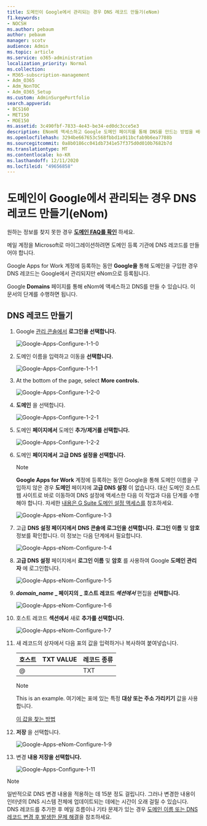 ```yaml
---
title: 도메인이 Google에서 관리되는 경우 DNS 레코드 만들기(eNom)
f1.keywords:
- NOCSH
ms.author: pebaum
author: pebaum
manager: scotv
audience: Admin
ms.topic: article
ms.service: o365-administration
localization_priority: Normal
ms.collection:
- M365-subscription-management
- Adm_O365
- Adm_NonTOC
- Adm_O365_Setup
ms.custom: AdminSurgePortfolio
search.appverid:
- BCS160
- MET150
- MOE150
ms.assetid: 3c490fbf-7833-4e43-be34-ed0dc3cce5e3
description: ENom에 액세스하고 Google 도메인 페이지를 통해 DNS를 만드는 방법을 배워야 합니다.
ms.openlocfilehash: 3294be667653c568fbbd1a911bcfab9b6ea7788b
ms.sourcegitcommit: 0a8b0186cc041db7341e57f375d0d010b7682b7d
ms.translationtype: MT
ms.contentlocale: ko-KR
ms.lasthandoff: 12/11/2020
ms.locfileid: "49656858"
---
```

# <a name="create-dns-records-when-your-domain-is-managed-by-google-enom"></a>도메인이 Google에서 관리되는 경우 DNS 레코드 만들기(eNom)

 원하는 정보를 찾지 못한 경우 **[도메인 FAQ를 확인](../setup/domains-faq.yml)** 하세요. 
  
메일 계정을 Microsoft로 마이그레이션하려면 도메인 등록 기관에 DNS 레코드를 만들어야 합니다.
  
Google Apps for Work 계정에 등록하는 동안 **Google을** 통해 도메인을 구입한 경우 DNS 레코드는 Google에서 관리되지만 eNom으로 등록됩니다. 
  
Google **Domains** 페이지를 통해 eNom에 액세스하고 DNS를 만들 수 있습니다. 이 문서의 단계를 수행하면 됩니다. 
  
## <a name="create-the-dns-record"></a>DNS 레코드 만들기

1. Google [관리 콘솔에서](https://www.google.com/work/apps/business) **로그인을 선택합니다.**
    
    ![Google-Apps-Configure-1-1-0](../../media/37a6e9f6-319e-4c02-aa18-d8d06df7953d.png)
  
2. 도메인 이름을 입력하고 이동을 **선택합니다.**
    
    ![Google-Apps-Configure-1-1-1](../../media/2caf8dcb-4d40-4cfa-bc40-d634e454e699.png)
  
3. At the bottom of the page, select **More controls.**
    
    ![Google-Apps-Configure-1-2-0](../../media/1518ff78-035b-423e-85a3-c16d7faa0968.png)
  
4. **도메인** 을 선택합니다.
    
    ![Google-Apps-Configure-1-2-1](../../media/c2972c06-9bca-43bd-9876-2cee63043bf1.png)
  
5. 도메인 **페이지에서** 도메인 **추가/제거를 선택합니다.**
    
    ![Google-Apps-Configure-1-2-2](../../media/07b8068f-9a05-40aa-a041-fc495c729a18.png)
  
6. 도메인 **페이지에서** **고급 DNS 설정을 선택합니다.**
    
    > [!NOTE]
    > **Google Apps for Work** 계정에 등록하는 동안 Google을 통해 도메인 이름을 구입하지 않은 경우 **도메인** 페이지에 **고급 DNS 설정** 이 없습니다. 대신 도메인 호스트 웹 사이트로 바로 이동하여 DNS 설정에 액세스한 다음 이 작업과 다음 단계를 수행해야 합니다. 자세한 [내용은 G Suite 도메인 설정 액세스를](https://support.google.com/a/answer/54693?hl=en) 참조하세요. 
  
    ![Google-Apps-eNom-Configure-1-3](../../media/b244b29c-e479-40be-b380-4ffa0f74b421.png)
  
7. 고급 **DNS 설정 페이지에서** **DNS 콘솔에 로그인을 선택합니다.** **로그인 이름** 및 **암호** 정보를 확인합니다. 이 정보는 다음 단계에서 필요합니다. 
    
    ![Google-Apps-eNom-Configure-1-4](../../media/056a2767-462f-4847-acee-d01e3f773add.png)
  
8. **고급 DNS 설정** 페이지에서 **로그인 이름** 및 **암호** 를 사용하여 Google **도메인 관리자** 에 로그인합니다. 
    
    ![Google-Apps-eNom-Configure-1-5](../../media/08b74652-8cdb-4560-a5fd-0899f86deee8.png)
  
9. **_domain_name_ _ 페이지의 _ 호스트 레코드 *섹션에서*** 편집을 **선택합니다.**
    
    ![Google-Apps-eNom-Configure-1-6](../../media/d54fec18-b9d1-4796-8397-0393c964eade.png)
  
10. 호스트 레코드 **섹션에서** 새로 **추가를 선택합니다.**
    
    ![Google-Apps-eNom-Configure-1-7](../../media/3562806a-4328-4e60-a717-0566841204cf.png)
  
11. 새 레코드의 상자에서 다음 표의 값을 입력하거나 복사하여 붙여넣습니다.
    
    |**호스트**|**TXT VALUE**|**레코드 종류**|
    |:-----|:-----|:-----|
    |@  <br/> ||TXT  <br/> |

    > [!NOTE]
    > This is an example. 여기에는 표에 있는 특정 **대상 또는 주소 가리키기** 값을 사용합니다. 
  
    [이 값을 찾는 방법](../get-help-with-domains/information-for-dns-records.md)
  
12. **저장** 을 선택합니다.
    
    ![Google-Apps-eNom-Configure-1-9](../../media/7a6f7b45-8f79-487b-afe4-05949c2c04e8.png)
  
13. 변경 **내용 저장을 선택합니다.**
    
    ![Google-Apps-Configure-1-11](../../media/7f321236-33fb-4a7d-9d03-26605e9e558c.png)
  
> [!NOTE]
>  일반적으로 DNS 변경 내용을 적용하는 데 15분 정도 걸립니다. 그러나 변경한 내용이 인터넷의 DNS 시스템 전체에 업데이트되는 데에는 시간이 오래 걸릴 수 있습니다. DNS 레코드를 추가한 후 메일 흐름이나 기타 문제가 있는 경우 [도메인 이름 또는 DNS 레코드 변경 후 발생한 문제 해결](../get-help-with-domains/find-and-fix-issues.md)을 참조하세요. 
  

